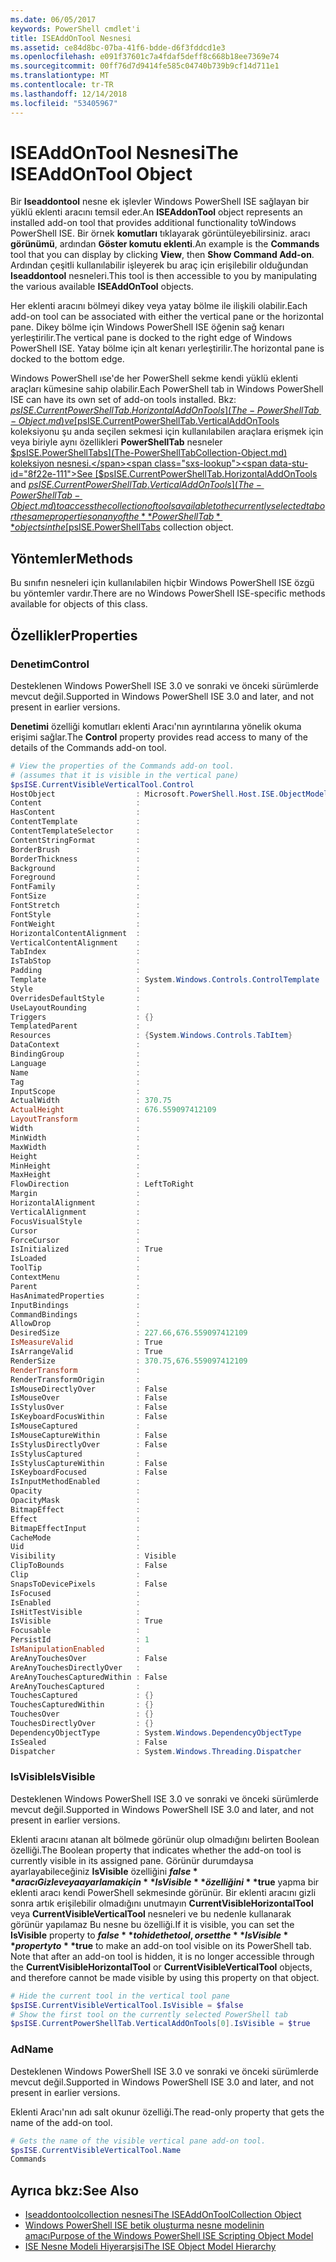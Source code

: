 ```yaml
---
ms.date: 06/05/2017
keywords: PowerShell cmdlet'i
title: ISEAddOnTool Nesnesi
ms.assetid: ce84d8bc-07ba-41f6-bdde-d6f3fddcd1e3
ms.openlocfilehash: e091f37601c7a4fdaf5deff8c668b18ee7369e74
ms.sourcegitcommit: 00ff76d7d9414fe585c04740b739b9cf14d711e1
ms.translationtype: MT
ms.contentlocale: tr-TR
ms.lasthandoff: 12/14/2018
ms.locfileid: "53405967"
---
```

# <a name="the-iseaddontool-object"></a><span data-ttu-id="8f22e-103">ISEAddOnTool Nesnesi</span><span class="sxs-lookup"><span data-stu-id="8f22e-103">The ISEAddOnTool Object</span></span>

<span data-ttu-id="8f22e-104">Bir **Iseaddontool** nesne ek işlevler Windows PowerShell ISE sağlayan bir yüklü eklenti aracını temsil eder.</span><span class="sxs-lookup"><span data-stu-id="8f22e-104">An **ISEAddonTool** object represents an installed add-on tool that provides additional functionality toWindows PowerShell ISE.</span></span> <span data-ttu-id="8f22e-105">Bir örnek **komutları** tıklayarak görüntüleyebilirsiniz. aracı **görünümü**, ardından **Göster komutu eklenti**.</span><span class="sxs-lookup"><span data-stu-id="8f22e-105">An example is the **Commands** tool that you can display by clicking **View**, then **Show Command Add-on**.</span></span> <span data-ttu-id="8f22e-106">Ardından çeşitli kullanılabilir işleyerek bu araç için erişilebilir olduğundan **Iseaddontool** nesneleri.</span><span class="sxs-lookup"><span data-stu-id="8f22e-106">This tool is then accessible to you by manipulating the various available **ISEAddOnTool** objects.</span></span>

<span data-ttu-id="8f22e-107">Her eklenti aracını bölmeyi dikey veya yatay bölme ile ilişkili olabilir.</span><span class="sxs-lookup"><span data-stu-id="8f22e-107">Each add-on tool can be associated with either the vertical pane or the horizontal pane.</span></span> <span data-ttu-id="8f22e-108">Dikey bölme için Windows PowerShell ISE öğenin sağ kenarı yerleştirilir.</span><span class="sxs-lookup"><span data-stu-id="8f22e-108">The vertical pane is docked to the right edge of Windows PowerShell ISE.</span></span> <span data-ttu-id="8f22e-109">Yatay bölme için alt kenarı yerleştirilir.</span><span class="sxs-lookup"><span data-stu-id="8f22e-109">The horizontal pane is docked to the bottom edge.</span></span>

<span data-ttu-id="8f22e-110">Windows PowerShell ıse'de her PowerShell sekme kendi yüklü eklenti araçları kümesine sahip olabilir.</span><span class="sxs-lookup"><span data-stu-id="8f22e-110">Each PowerShell tab in Windows PowerShell ISE can have its own set of add-on tools installed.</span></span> <span data-ttu-id="8f22e-111">Bkz: [$psISE.CurrentPowerShellTab.HorizontalAddOnTools](The-PowerShellTab-Object.md) ve [$psISE.CurrentPowerShellTab.VerticalAddOnTools](The-PowerShellTab-Object.md) koleksiyonu şu anda seçilen sekmesi için kullanılabilen araçlara erişmek için veya biriyle aynı özellikleri **PowerShellTab** nesneler [$psISE.PowerShellTabs](The-PowerShellTabCollection-Object.md) koleksiyon nesnesi.</span><span class="sxs-lookup"><span data-stu-id="8f22e-111">See [$psISE.CurrentPowerShellTab.HorizontalAddOnTools](The-PowerShellTab-Object.md) and [$psISE.CurrentPowerShellTab.VerticalAddOnTools](The-PowerShellTab-Object.md) to access the collection of tools available to the currently selected tab or the same properties on any of the **PowerShellTab** objects in the [$psISE.PowerShellTabs](The-PowerShellTabCollection-Object.md) collection object.</span></span>

## <a name="methods"></a><span data-ttu-id="8f22e-112">Yöntemler</span><span class="sxs-lookup"><span data-stu-id="8f22e-112">Methods</span></span>

<span data-ttu-id="8f22e-113">Bu sınıfın nesneleri için kullanılabilen hiçbir Windows PowerShell ISE özgü bu yöntemler vardır.</span><span class="sxs-lookup"><span data-stu-id="8f22e-113">There are no Windows PowerShell ISE-specific methods available for objects of this class.</span></span>

## <a name="properties"></a><span data-ttu-id="8f22e-114">Özellikler</span><span class="sxs-lookup"><span data-stu-id="8f22e-114">Properties</span></span>

### <a name="control"></a><span data-ttu-id="8f22e-115">Denetim</span><span class="sxs-lookup"><span data-stu-id="8f22e-115">Control</span></span>

<span data-ttu-id="8f22e-116">Desteklenen Windows PowerShell ISE 3.0 ve sonraki ve önceki sürümlerde mevcut değil.</span><span class="sxs-lookup"><span data-stu-id="8f22e-116">Supported in Windows PowerShell ISE 3.0 and later, and not present in earlier versions.</span></span>

<span data-ttu-id="8f22e-117">**Denetimi** özelliği komutları eklenti Aracı'nın ayrıntılarına yönelik okuma erişimi sağlar.</span><span class="sxs-lookup"><span data-stu-id="8f22e-117">The **Control** property provides read access to many of the details of the Commands add-on tool.</span></span>

```powershell
# View the properties of the Commands add-on tool.
# (assumes that it is visible in the vertical pane)
$psISE.CurrentVisibleVerticalTool.Control
HostObject                  : Microsoft.PowerShell.Host.ISE.ObjectModelRoot
Content                     :
HasContent                  :
ContentTemplate             :
ContentTemplateSelector     :
ContentStringFormat         :
BorderBrush                 :
BorderThickness             :
Background                  :
Foreground                  :
FontFamily                  :
FontSize                    :
FontStretch                 :
FontStyle                   :
FontWeight                  :
HorizontalContentAlignment  :
VerticalContentAlignment    :
TabIndex                    :
IsTabStop                   :
Padding                     :
Template                    : System.Windows.Controls.ControlTemplate
Style                       :
OverridesDefaultStyle       :
UseLayoutRounding           :
Triggers                    : {}
TemplatedParent             :
Resources                   : {System.Windows.Controls.TabItem}
DataContext                 :
BindingGroup                :
Language                    :
Name                        :
Tag                         :
InputScope                  :
ActualWidth                 : 370.75
ActualHeight                : 676.559097412109
LayoutTransform             :
Width                       :
MinWidth                    :
MaxWidth                    :
Height                      :
MinHeight                   :
MaxHeight                   :
FlowDirection               : LeftToRight
Margin                      :
HorizontalAlignment         :
VerticalAlignment           :
FocusVisualStyle            :
Cursor                      :
ForceCursor                 :
IsInitialized               : True
IsLoaded                    :
ToolTip                     :
ContextMenu                 :
Parent                      :
HasAnimatedProperties       :
InputBindings               :
CommandBindings             :
AllowDrop                   :
DesiredSize                 : 227.66,676.559097412109
IsMeasureValid              : True
IsArrangeValid              : True
RenderSize                  : 370.75,676.559097412109
RenderTransform             :
RenderTransformOrigin       :
IsMouseDirectlyOver         : False
IsMouseOver                 : False
IsStylusOver                : False
IsKeyboardFocusWithin       : False
IsMouseCaptured             :
IsMouseCaptureWithin        : False
IsStylusDirectlyOver        : False
IsStylusCaptured            :
IsStylusCaptureWithin       : False
IsKeyboardFocused           : False
IsInputMethodEnabled        :
Opacity                     :
OpacityMask                 :
BitmapEffect                :
Effect                      :
BitmapEffectInput           :
CacheMode                   :
Uid                         :
Visibility                  : Visible
ClipToBounds                : False
Clip                        :
SnapsToDevicePixels         : False
IsFocused                   :
IsEnabled                   :
IsHitTestVisible            :
IsVisible                   : True
Focusable                   :
PersistId                   : 1
IsManipulationEnabled       :
AreAnyTouchesOver           : False
AreAnyTouchesDirectlyOver   :
AreAnyTouchesCapturedWithin : False
AreAnyTouchesCaptured       :
TouchesCaptured             : {}
TouchesCapturedWithin       : {}
TouchesOver                 : {}
TouchesDirectlyOver         : {}
DependencyObjectType        : System.Windows.DependencyObjectType
IsSealed                    : False
Dispatcher                  : System.Windows.Threading.Dispatcher
```

### <a name="isvisible"></a><span data-ttu-id="8f22e-118">IsVisible</span><span class="sxs-lookup"><span data-stu-id="8f22e-118">IsVisible</span></span>

<span data-ttu-id="8f22e-119">Desteklenen Windows PowerShell ISE 3.0 ve sonraki ve önceki sürümlerde mevcut değil.</span><span class="sxs-lookup"><span data-stu-id="8f22e-119">Supported in Windows PowerShell ISE 3.0 and later, and not present in earlier versions.</span></span>

<span data-ttu-id="8f22e-120">Eklenti aracını atanan alt bölmede görünür olup olmadığını belirten Boolean özelliği.</span><span class="sxs-lookup"><span data-stu-id="8f22e-120">The Boolean property that indicates whether the add-on tool is currently visible in its assigned pane.</span></span> <span data-ttu-id="8f22e-121">Görünür durumdaysa ayarlayabileceğiniz **IsVisible** özelliğini **$false** aracı Gizle veya ayarlamak için **IsVisible** özelliğini **$true** yapma bir eklenti aracı kendi PowerShell sekmesinde görünür. Bir eklenti aracını gizli sonra artık erişilebilir olmadığını unutmayın **CurrentVisibleHorizontalTool** veya **CurrentVisibleVerticalTool** nesneleri ve bu nedenle kullanarak görünür yapılamaz Bu nesne bu özelliği.</span><span class="sxs-lookup"><span data-stu-id="8f22e-121">If it is visible, you can set the **IsVisible** property to **$false** to hide the tool, or set the **IsVisible** property to **$true** to make an add-on tool visible on its PowerShell tab. Note that after an add-on tool is hidden, it is no longer accessible through the **CurrentVisibleHorizontalTool** or **CurrentVisibleVerticalTool** objects, and therefore cannot be made visible by using this property on that object.</span></span>

```powershell
# Hide the current tool in the vertical tool pane
$psISE.CurrentVisibleVerticalTool.IsVisible = $false
# Show the first tool on the currently selected PowerShell tab
$psISE.CurrentPowerShellTab.VerticalAddOnTools[0].IsVisible = $true
```

### <a name="name"></a><span data-ttu-id="8f22e-122">Ad</span><span class="sxs-lookup"><span data-stu-id="8f22e-122">Name</span></span>

<span data-ttu-id="8f22e-123">Desteklenen Windows PowerShell ISE 3.0 ve sonraki ve önceki sürümlerde mevcut değil.</span><span class="sxs-lookup"><span data-stu-id="8f22e-123">Supported in Windows PowerShell ISE 3.0 and later, and not present in earlier versions.</span></span>

<span data-ttu-id="8f22e-124">Eklenti Aracı'nın adı salt okunur özelliği.</span><span class="sxs-lookup"><span data-stu-id="8f22e-124">The read-only property that gets the name of the add-on tool.</span></span>

```powershell
# Gets the name of the visible vertical pane add-on tool.
$psISE.CurrentVisibleVerticalTool.Name
Commands
```

## <a name="see-also"></a><span data-ttu-id="8f22e-125">Ayrıca bkz:</span><span class="sxs-lookup"><span data-stu-id="8f22e-125">See Also</span></span>

- [<span data-ttu-id="8f22e-126">Iseaddontoolcollection nesnesi</span><span class="sxs-lookup"><span data-stu-id="8f22e-126">The ISEAddOnToolCollection Object</span></span>](The-ISEAddOnToolCollection-Object.md)
- [<span data-ttu-id="8f22e-127">Windows PowerShell ISE betik oluşturma nesne modelinin amacı</span><span class="sxs-lookup"><span data-stu-id="8f22e-127">Purpose of the Windows PowerShell ISE Scripting Object Model</span></span>](Purpose-of-the-Windows-PowerShell-ISE-Scripting-Object-Model.md)
- [<span data-ttu-id="8f22e-128">ISE Nesne Modeli Hiyerarşisi</span><span class="sxs-lookup"><span data-stu-id="8f22e-128">The ISE Object Model Hierarchy</span></span>](The-ISE-Object-Model-Hierarchy.md)